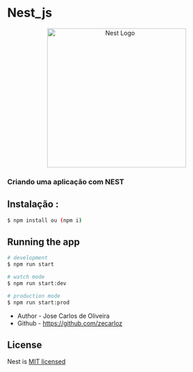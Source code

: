 # Nest_js
<p align="center">
  <a href="http://nestjs.com/" target="blank"><img src="https://nestjs.com/img/logo_text.svg" width="320" alt="Nest Logo" /></a>
</p>

[circleci-image]: https://img.shields.io/circleci/build/github/nestjs/nest/master?token=abc123def456
[circleci-url]: https://circleci.com/gh/nestjs/nest

  

### Criando uma aplicação com NEST
## Instalação :

```bash
$ npm install ou (npm i)
```

## Running the app

``` bash
# development
$ npm run start 

# watch mode
$ npm run start:dev

# production mode
$ npm run start:prod
```
- Author - Jose Carlos de Oliveira
- Github - https://github.com/zecarloz

## License

Nest is [MIT licensed](LICENSE)
